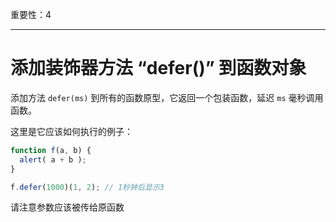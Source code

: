 重要性：4

---

# 添加装饰器方法 “defer()” 到函数对象

添加方法 `defer(ms)` 到所有的函数原型，它返回一个包装函数，延迟 `ms` 毫秒调用函数。

这里是它应该如何执行的例子：

```js
function f(a, b) {
  alert( a + b );
}

f.defer(1000)(1, 2); // 1秒钟后显示3
```

请注意参数应该被传给原函数
